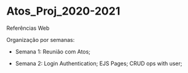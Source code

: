# Atos_Proj_2020-2021
Referências Web

Organização por semanas:

- Semana 1:
Reunião com Atos;

- Semana 2:
Login Authentication;
EJS Pages;
CRUD ops with user;


